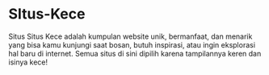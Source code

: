 # SItus-Kece
Situs Situs Kece adalah kumpulan website unik, bermanfaat, dan menarik yang bisa kamu kunjungi saat bosan, butuh inspirasi, atau ingin eksplorasi hal baru di internet. Semua situs di sini dipilih karena tampilannya keren dan isinya kece!
